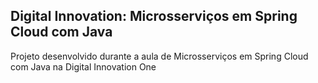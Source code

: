 <h2>Digital Innovation: Microsserviços em Spring Cloud com Java</h2>

<p>Projeto desenvolvido durante a aula de Microsserviços em Spring Cloud com Java na Digital Innovation One</p>
